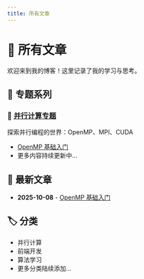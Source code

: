 ```yaml
---
title: 所有文章
---
```


# 📝 所有文章

欢迎来到我的博客！这里记录了我的学习与思考。

## 🎯 专题系列

### 🚀 [并行计算专题](/posts/parallel-computing/)
探索并行编程的世界：OpenMP、MPI、CUDA

- [OpenMP 基础入门](/posts/parallel-computing/openmp-basics)
- 更多内容持续更新中...

## 📅 最新文章

- **2025-10-08** - [OpenMP 基础入门](/posts/parallel-computing/openmp-basics)

## 🏷️ 分类

- 并行计算
- 前端开发
- 算法学习
- 更多分类陆续添加...
